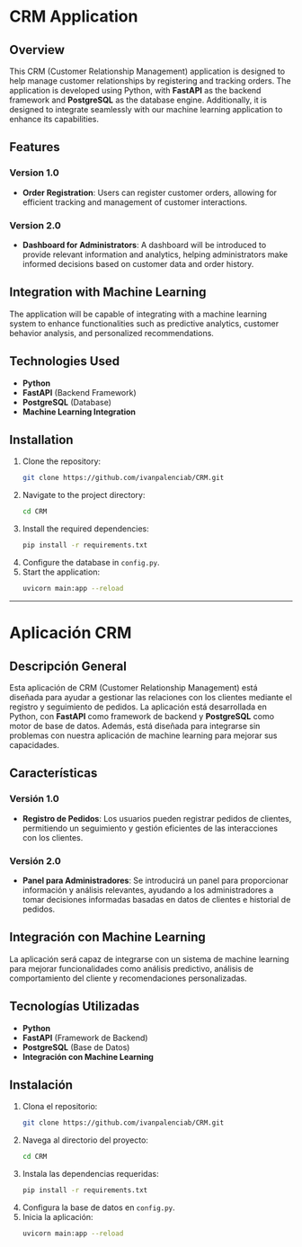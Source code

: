 # CRM Application

## Overview

This CRM (Customer Relationship Management) application is designed to help manage customer relationships by registering and tracking orders. The application is developed using Python, with **FastAPI** as the backend framework and **PostgreSQL** as the database engine. Additionally, it is designed to integrate seamlessly with our machine learning application to enhance its capabilities.

## Features

### Version 1.0
- **Order Registration**: Users can register customer orders, allowing for efficient tracking and management of customer interactions.

### Version 2.0
- **Dashboard for Administrators**: A dashboard will be introduced to provide relevant information and analytics, helping administrators make informed decisions based on customer data and order history.

## Integration with Machine Learning
The application will be capable of integrating with a machine learning system to enhance functionalities such as predictive analytics, customer behavior analysis, and personalized recommendations.

## Technologies Used
- **Python**
- **FastAPI** (Backend Framework)
- **PostgreSQL** (Database)
- **Machine Learning Integration**

## Installation

1. Clone the repository:
   ```bash
   git clone https://github.com/ivanpalenciab/CRM.git
   ```
2. Navigate to the project directory:
   ```bash
   cd CRM
   ```
3. Install the required dependencies:
   ```bash
   pip install -r requirements.txt
   ```
4. Configure the database in `config.py`.
5. Start the application:
   ```bash
   uvicorn main:app --reload
   ```

---

# Aplicación CRM

## Descripción General

Esta aplicación de CRM (Customer Relationship Management) está diseñada para ayudar a gestionar las relaciones con los clientes mediante el registro y seguimiento de pedidos. La aplicación está desarrollada en Python, con **FastAPI** como framework de backend y **PostgreSQL** como motor de base de datos. Además, está diseñada para integrarse sin problemas con nuestra aplicación de machine learning para mejorar sus capacidades.

## Características

### Versión 1.0
- **Registro de Pedidos**: Los usuarios pueden registrar pedidos de clientes, permitiendo un seguimiento y gestión eficientes de las interacciones con los clientes.

### Versión 2.0
- **Panel para Administradores**: Se introducirá un panel para proporcionar información y análisis relevantes, ayudando a los administradores a tomar decisiones informadas basadas en datos de clientes e historial de pedidos.

## Integración con Machine Learning
La aplicación será capaz de integrarse con un sistema de machine learning para mejorar funcionalidades como análisis predictivo, análisis de comportamiento del cliente y recomendaciones personalizadas.

## Tecnologías Utilizadas
- **Python**
- **FastAPI** (Framework de Backend)
- **PostgreSQL** (Base de Datos)
- **Integración con Machine Learning**

## Instalación

1. Clona el repositorio:
   ```bash
   git clone https://github.com/ivanpalenciab/CRM.git
   ```
2. Navega al directorio del proyecto:
   ```bash
   cd CRM
   ```
3. Instala las dependencias requeridas:
   ```bash
   pip install -r requirements.txt
   ```
4. Configura la base de datos en `config.py`.
5. Inicia la aplicación:
   ```bash
   uvicorn main:app --reload
   ```